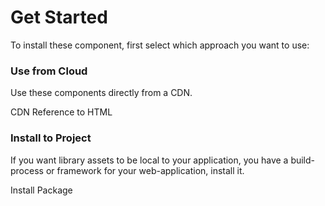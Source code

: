 # Get Started

To install these component, first select which approach you want to use:


### Use from Cloud
Use these components directly from a CDN.

<x-link custom="button" anchor-class="btn btn-info text-white" 
  href="/start/use">
  <i class="ri-download-cloud-2-line text-bold"></i>
  CDN Reference to HTML 
</x-link>


### Install to Project
If you want library assets to be local to your application, you have a build-process or framework for your web-application, install it.

<x-link custom="button" anchor-class="btn btn-info text-white" 
  href="/start/install">
  <i class="ri-npmjs-line  text-bold"></i>
  Install Package
</x-link>